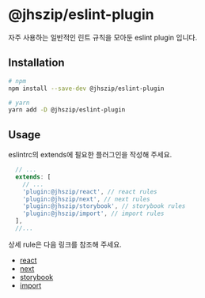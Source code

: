 # @jhszip/eslint-plugin

자주 사용하는 일반적인 린트 규칙을 모아둔 eslint plugin 입니다.

## Installation

```bash
# npm
npm install --save-dev @jhszip/eslint-plugin

# yarn
yarn add -D @jhszip/eslint-plugin
```

## Usage

eslintrc의 extends에 필요한 플러그인을 작성해 주세요.

```javascript
  // ...
  extends: [
    // ...
    'plugin:@jhszip/react', // react rules
    'plugin:@jhszip/next', // next rules
    'plugin:@jhszip/storybook', // storybook rules
    'plugin:@jhszip/import', // import rules
  ],
  //...
```

상세 rule은 다음 링크를 참조해 주세요.

- [react](https://github.com/jhsung23/jhszip/blob/main/packages/eslint/src/react.js)
- [next](https://github.com/jhsung23/jhszip/blob/main/packages/eslint/src/next.js)
- [storybook](https://github.com/jhsung23/jhszip/blob/main/packages/eslint/src/storybook.js)
- [import](https://github.com/jhsung23/jhszip/blob/main/packages/eslint/src/import.js)
